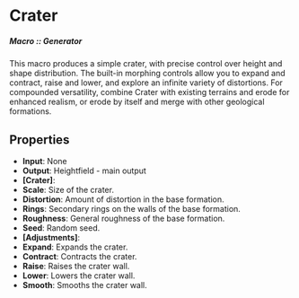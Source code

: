 # Crater

##### Macro :: Generator

This macro produces a simple crater, with precise control over height and shape distribution. The built-in morphing controls allow you to expand and contract, raise and lower, and explore an infinite variety of distortions. For compounded versatility, combine Crater with existing terrains and erode for enhanced realism, or erode by itself and merge with other geological formations. 


## Properties
- **Input**: None
- **Output**: Heightfield - main output
- **[Crater]**: 
- **Scale**: Size of the crater.
- **Distortion**: Amount of distortion in the base formation.
- **Rings**: Secondary rings on the walls of the base formation.
- **Roughness**: General roughness of the base formation.
- **Seed**: Random seed.
- **[Adjustments]**: 
- **Expand**: Expands the crater.
- **Contract**: Contracts the crater.
- **Raise**: Raises the crater wall.
- **Lower**: Lowers the crater wall.
- **Smooth**: Smooths the crater wall.


